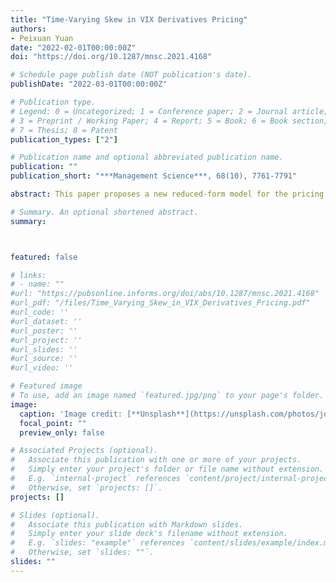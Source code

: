 ```yaml
---
title: "Time-Varying Skew in VIX Derivatives Pricing"
authors:
- Peixuan Yuan
date: "2022-02-01T00:00:00Z"
doi: "https://doi.org/10.1287/mnsc.2021.4168"

# Schedule page publish date (NOT publication's date).
publishDate: "2022-03-01T00:00:00Z"

# Publication type.
# Legend: 0 = Uncategorized; 1 = Conference paper; 2 = Journal article;
# 3 = Preprint / Working Paper; 4 = Report; 5 = Book; 6 = Book section;
# 7 = Thesis; 8 = Patent
publication_types: ["2"]

# Publication name and optional abbreviated publication name.
publication: ""
publication_short: "***Management Science***, 68(10), 7761-7791"

abstract: This paper proposes a new reduced-form model for the pricing of VIX derivatives that includes an independent stochastic jump intensity factor and co-jumps in the level and variance of VIX, while allowing the mean of VIX variance to be time-varying. I fit the model to daily prices of futures and European options from April 2007 through December 2017. The empirical results indicate that the model significantly outperforms all other nested models and improves on benchmark by 21.6% in-sample and 31.2% out-of-sample. The model more accurately portrays the tail behavior of VIX risk-neutral distribution for both short and long maturities, as it successfully captures the time-varying skew found to be largely independent of the level of the VIX smile.

# Summary. An optional shortened abstract.
summary: 



featured: false

# links:
# - name: ""
#url: "https://pubsonline.informs.org/doi/abs/10.1287/mnsc.2021.4168"
#url_pdf: "/files/Time_Varying_Skew_in_VIX_Derivatives_Pricing.pdf"
#url_code: ''
#url_dataset: ''
#url_poster: ''
#url_project: ''
#url_slides: ''
#url_source: ''
#url_video: ''

# Featured image
# To use, add an image named `featured.jpg/png` to your page's folder. 
image:
  caption: 'Image credit: [**Unsplash**](https://unsplash.com/photos/jdD8gXaTZsc)'
  focal_point: ""
  preview_only: false

# Associated Projects (optional).
#   Associate this publication with one or more of your projects.
#   Simply enter your project's folder or file name without extension.
#   E.g. `internal-project` references `content/project/internal-project/index.md`.
#   Otherwise, set `projects: []`.
projects: []

# Slides (optional).
#   Associate this publication with Markdown slides.
#   Simply enter your slide deck's filename without extension.
#   E.g. `slides: "example"` references `content/slides/example/index.md`.
#   Otherwise, set `slides: ""`.
slides: ""
---
```

